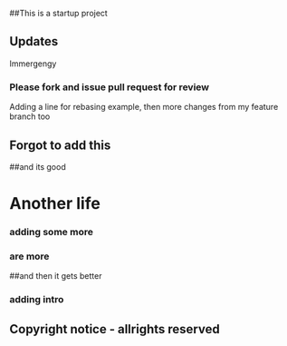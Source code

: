 ##This is a startup project

## Updates

Immergengy

### Please fork and issue pull request for review

Adding a line for rebasing example, then more changes from my feature branch too

## Forgot to add this

##and its good

# Another life

### adding some more
### are more
##and then it gets better

### adding intro

## Copyright notice - allrights reserved

